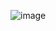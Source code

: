 ![image](https://cloud.githubusercontent.com/assets/25205038/22474709/4a8145ae-e7a2-11e6-82fc-899254444f2d.png)
